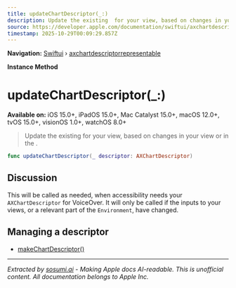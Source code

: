 ```yaml
---
title: updateChartDescriptor(_:)
description: Update the existing  for your view, based on changes in your view or in the .
source: https://developer.apple.com/documentation/swiftui/axchartdescriptorrepresentable/updatechartdescriptor(_:)
timestamp: 2025-10-29T00:09:29.857Z
---
```


**Navigation:** [Swiftui](/documentation/swiftui) › [axchartdescriptorrepresentable](/documentation/swiftui/axchartdescriptorrepresentable)

**Instance Method**

# updateChartDescriptor(_:)

**Available on:** iOS 15.0+, iPadOS 15.0+, Mac Catalyst 15.0+, macOS 12.0+, tvOS 15.0+, visionOS 1.0+, watchOS 8.0+

> Update the existing  for your view, based on changes in your view or in the .

```swift
func updateChartDescriptor(_ descriptor: AXChartDescriptor)
```

## Discussion

This will be called as needed, when accessibility needs your `AXChartDescriptor` for VoiceOver. It will only be called if the inputs to your views, or a relevant part of the `Environment`, have changed.

## Managing a descriptor

- [makeChartDescriptor()](/documentation/swiftui/axchartdescriptorrepresentable/makechartdescriptor())

---

*Extracted by [sosumi.ai](https://sosumi.ai) - Making Apple docs AI-readable.*
*This is unofficial content. All documentation belongs to Apple Inc.*
